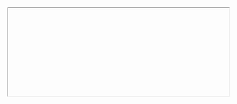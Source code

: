 <iframe data-src="https://liaojunjun.github.io/nice/root/javascript/dynamic_font_size_demo.html" width="100%" height="200"></iframe>